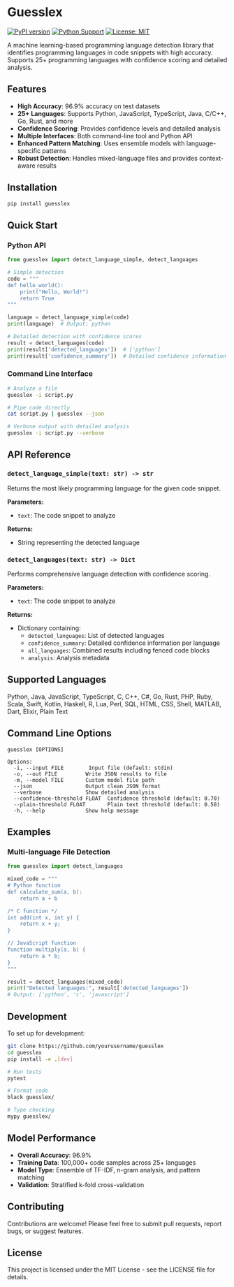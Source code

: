 # Guesslex

[![PyPI version](https://badge.fury.io/py/guesslex.svg)](https://badge.fury.io/py/guesslex)
[![Python Support](https://img.shields.io/pypi/pyversions/guesslex.svg)](https://pypi.org/project/guesslex/)
[![License: MIT](https://img.shields.io/badge/License-MIT-yellow.svg)](https://opensource.org/licenses/MIT)

A machine learning-based programming language detection library that identifies programming languages in code snippets with high accuracy. Supports 25+ programming languages with confidence scoring and detailed analysis.

## Features

- **High Accuracy**: 96.9% accuracy on test datasets
- **25+ Languages**: Supports Python, JavaScript, TypeScript, Java, C/C++, Go, Rust, and more
- **Confidence Scoring**: Provides confidence levels and detailed analysis
- **Multiple Interfaces**: Both command-line tool and Python API
- **Enhanced Pattern Matching**: Uses ensemble models with language-specific patterns
- **Robust Detection**: Handles mixed-language files and provides context-aware results

## Installation

```bash
pip install guesslex
```

## Quick Start

### Python API

```python
from guesslex import detect_language_simple, detect_languages

# Simple detection
code = """
def hello_world():
    print("Hello, World!")
    return True
"""

language = detect_language_simple(code)
print(language)  # Output: python

# Detailed detection with confidence scores
result = detect_languages(code)
print(result['detected_languages'])  # ['python']
print(result['confidence_summary'])  # Detailed confidence information
```

### Command Line Interface

```bash
# Analyze a file
guesslex -i script.py

# Pipe code directly
cat script.py | guesslex --json

# Verbose output with detailed analysis
guesslex -i script.py --verbose
```

## API Reference

### `detect_language_simple(text: str) -> str`

Returns the most likely programming language for the given code snippet.

**Parameters:**
- `text`: The code snippet to analyze

**Returns:**
- String representing the detected language

### `detect_languages(text: str) -> Dict`

Performs comprehensive language detection with confidence scoring.

**Parameters:**
- `text`: The code snippet to analyze

**Returns:**
- Dictionary containing:
  - `detected_languages`: List of detected languages
  - `confidence_summary`: Detailed confidence information per language
  - `all_languages`: Combined results including fenced code blocks
  - `analysis`: Analysis metadata

## Supported Languages

Python, Java, JavaScript, TypeScript, C, C++, C#, Go, Rust, PHP, Ruby, Scala, Swift, Kotlin, Haskell, R, Lua, Perl, SQL, HTML, CSS, Shell, MATLAB, Dart, Elixir, Plain Text

## Command Line Options

```
guesslex [OPTIONS]

Options:
  -i, --input FILE        Input file (default: stdin)
  -o, --out FILE         Write JSON results to file
  -m, --model FILE       Custom model file path
  --json                 Output clean JSON format
  --verbose              Show detailed analysis
  --confidence-threshold FLOAT  Confidence threshold (default: 0.70)
  --plain-threshold FLOAT       Plain text threshold (default: 0.50)
  -h, --help             Show help message
```

## Examples

### Multi-language File Detection

```python
from guesslex import detect_languages

mixed_code = """
# Python function
def calculate_sum(a, b):
    return a + b

/* C function */
int add(int x, int y) {
    return x + y;
}

// JavaScript function
function multiply(a, b) {
    return a * b;
}
"""

result = detect_languages(mixed_code)
print("Detected languages:", result['detected_languages'])
# Output: ['python', 'c', 'javascript']
```

## Development

To set up for development:

```bash
git clone https://github.com/yourusername/guesslex
cd guesslex
pip install -e .[dev]

# Run tests
pytest

# Format code
black guesslex/

# Type checking
mypy guesslex/
```

## Model Performance

- **Overall Accuracy**: 96.9%
- **Training Data**: 100,000+ code samples across 25+ languages
- **Model Type**: Ensemble of TF-IDF, n-gram analysis, and pattern matching
- **Validation**: Stratified k-fold cross-validation

## Contributing

Contributions are welcome! Please feel free to submit pull requests, report bugs, or suggest features.

## License

This project is licensed under the MIT License - see the LICENSE file for details.